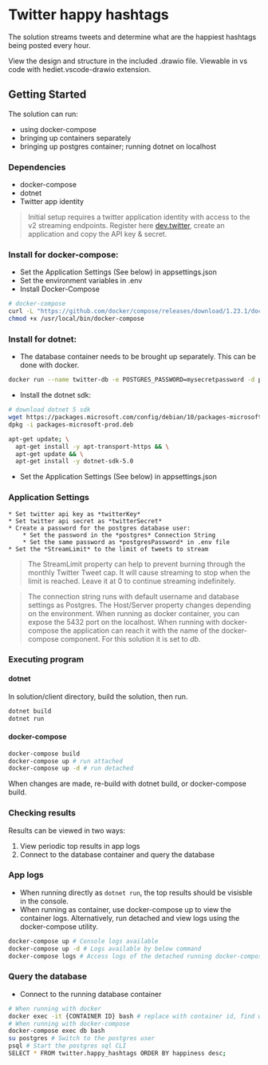 # Twitter happy hashtags

The solution streams tweets and determine what are the happiest hashtags being posted every hour.

View the design and structure in the included .drawio file. Viewable in vs code with hediet.vscode-drawio extension.

## Getting Started
The solution can run:
- using docker-compose
- bringing up containers separately
- bringing up postgres container; running dotnet on localhost

### Dependencies

* docker-compose
* dotnet
* Twitter app identity

> Initial setup requires a twitter application identity with access to the v2 streaming endpoints. Register here [dev.twitter](https://developer.twitter.com/en), create an application and copy the API key & secret.

### Install for docker-compose:
* Set the Application Settings (See below) in appsettings.json
* Set the environment variables in .env
* Install Docker-Compose
``` bash
# docker-compose
curl -L "https://github.com/docker/compose/releases/download/1.23.1/docker-compose-$(uname -s)-$(uname -m)" -o /usr/local/bin/docker-compose
chmod +x /usr/local/bin/docker-compose
```

### Install for dotnet:
* The database container needs to be brought up separately. This can be done with docker.
``` bash
docker run --name twitter-db -e POSTGRES_PASSWORD=mysecretpassword -d postgres -p 5432:5432
```
* Install the dotnet sdk:
``` bash
# download dotnet 5 sdk
wget https://packages.microsoft.com/config/debian/10/packages-microsoft-prod.deb -O packages-microsoft-prod.deb
dpkg -i packages-microsoft-prod.deb

apt-get update; \
  apt-get install -y apt-transport-https && \
  apt-get update && \
  apt-get install -y dotnet-sdk-5.0
```
* Set the Application Settings (See below) in appsettings.json

### Application Settings
    * Set twitter api key as *twitterKey*
    * Set twitter api secret as *twitterSecret*
    * Create a password for the postgres database user:
        * Set the password in the *postgres* Connection String
        * Set the same password as *postgresPassword* in .env file
    * Set the *StreamLimit* to the limit of tweets to stream

> The StreamLimit property can help to prevent burning through the monthly Twitter Tweet cap. It will cause streaming to stop when the limit is reached. Leave it at 0 to continue streaming indefinitely.

> The connection string runs with default username and database settings as Postgres. The Host/Server property changes depending on the environment. When running as docker container, you can expose the 5432 port on the localhost. When running with docker-compose the application can reach it with the name of the docker-compose component. For this solution it is set to *db*.


### Executing program

#### dotnet
In solution/client directory, build the solution, then run.
``` bash
dotnet build
dotnet run
```

#### docker-compose
``` bash
docker-compose build
docker-compose up # run attached
docker-compose up -d # run detached
```
When changes are made, re-build with dotnet build, or docker-compose build.

### Checking results
Results can be viewed in two ways:
1. View periodic top results in app logs
2. Connect to the database container and query the database

### App logs
* When running directly as `dotnet run`, the top results should be visisble in the console.
* When running as container, use docker-compose up to view the container logs. Alternatively, run detached and view logs using the docker-compose utility.
``` bash
docker-compose up # Console logs available
docker-compose up -d # Logs available by below command
docker-compose logs # Access logs of the detached running docker-compose solution
``` 

### Query the database
* Connect to the running database container
``` bash
# When running with docker
docker exec -it {CONTAINER ID} bash # replace with container id, find with docker ps
# When running with docker-compose
docker-compose exec db bash
su postgres # Switch to the postgres user
psql # Start the postgres sql CLI
SELECT * FROM twitter.happy_hashtags ORDER BY happiness desc;
```
